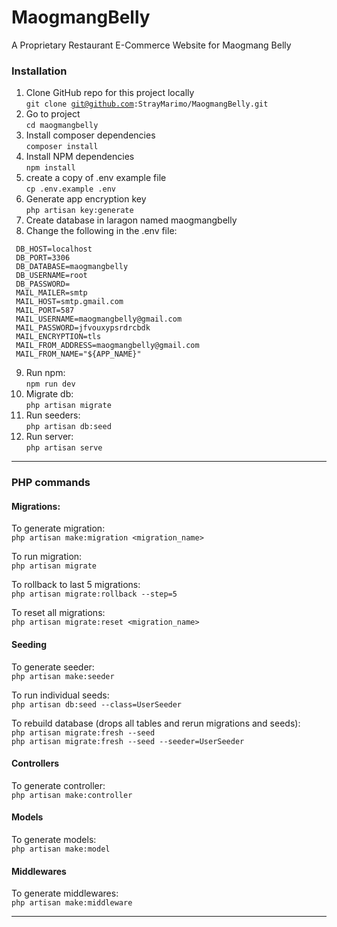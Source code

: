 # MaogmangBelly
A Proprietary Restaurant E-Commerce Website for Maogmang Belly
 
 
### Installation
1. Clone GitHub repo for this project locally   
<code>git clone git@github.com:StrayMarimo/MaogmangBelly.git</code>
2. Go to project  
 <code>cd maogmangbelly</code>  
3. Install composer dependencies  
 <code>composer install </code>
4. Install NPM dependencies  
<code>npm install </code>
5. create a copy of .env example file  
<code>cp .env.example .env </code>
6. Generate app encryption key  
<code>php artisan key:generate</code>
7. Create database in laragon named maogmangbelly
8. Change the following in the .env file:  

 ```DB_CONNECTION=mysql  
  DB_HOST=localhost  
  DB_PORT=3306  
  DB_DATABASE=maogmangbelly  
  DB_USERNAME=root  
  DB_PASSWORD=
  MAIL_MAILER=smtp
  MAIL_HOST=smtp.gmail.com
  MAIL_PORT=587
  MAIL_USERNAME=maogmangbelly@gmail.com
  MAIL_PASSWORD=jfvouxypsrdrcbdk
  MAIL_ENCRYPTION=tls
  MAIL_FROM_ADDRESS=maogmangbelly@gmail.com
  MAIL_FROM_NAME="${APP_NAME}"
 ```
 
  9. Run npm:  
  <code>npm run dev</code>  
  10. Migrate db:  
  <code>php artisan migrate</code> 
  11. Run seeders:  
  <code>php artisan db:seed</code>
  12. Run server:  
  <code>php artisan serve </code>
<hr>

### PHP commands
#### Migrations:
To generate migration:  
<code>php artisan make:migration <migration_name></code>

To run migration:  
<code>php artisan migrate</code>

To rollback to last 5 migrations:  
<code>php artisan migrate:rollback --step=5</code>

To reset all migrations:  
<code>php artisan migrate:reset <migration_name></code>

#### Seeding
To generate seeder:  
<code>php artisan make:seeder <SeederName></code>

To run individual seeds:  
<code>php artisan db:seed --class=UserSeeder</code>

To rebuild database (drops all tables and rerun migrations and seeds):  
<code>php artisan migrate:fresh --seed</code>  
<code>php artisan migrate:fresh --seed --seeder=UserSeeder</code>

#### Controllers
To generate controller:  
<code>php artisan make:controller <ControllerName></code>

#### Models
To generate models:  
<code>php artisan make:model <ModelName></code>

#### Middlewares
To generate middlewares:  
<code>php artisan make:middleware <MiddlewareName></code>
<hr>



